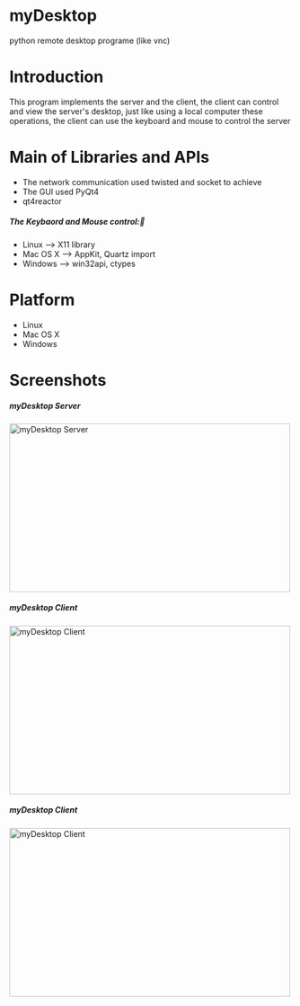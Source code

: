 myDesktop
=========

python remote desktop programe (like vnc)

Introduction
============
This program implements the server and the client, the client can control and view the server's desktop, just like using a local computer these operations, the client can use the keyboard and mouse to control the server

Main of Libraries and APIs
==================
* The network communication used twisted and socket to achieve
* The GUI used PyQt4
* qt4reactor


##### The Keybaord and Mouse control:
* Linux    --> X11 library 
* Mac OS X --> AppKit, Quartz import
* Windows  --> win32api, ctypes


Platform
========
* Linux
* Mac OS X
* Windows

Screenshots
===========
##### myDesktop Server
<img  src="https://raw.github.com/jacklam718/myDesktop/master/screenshots/myDesktopServer.png" alt="myDesktop Server"  width="500px" height="300px" />

##### myDesktop Client
<img src="https://raw.github.com/jacklam718/myDesktop/master/screenshots/myDesktopViewer.png" alt="myDesktop Client"
width="500px" height="300px"/>

##### myDesktop Client
<img src="https://raw.github.com/jacklam718/myDesktop/master/screenshots/myDesktopViewer2.png" alt="myDesktop Client"
width="500px" height="300px"/>
